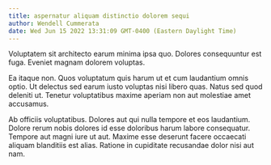 ```yaml
---
title: aspernatur aliquam distinctio dolorem sequi
author: Wendell Cummerata
date: Wed Jun 15 2022 13:31:09 GMT-0400 (Eastern Daylight Time)
---
```

Voluptatem sit architecto earum minima ipsa quo. Dolores consequuntur est fuga. Eveniet magnam dolorem voluptas.

 Ea itaque non. Quos voluptatum quis harum ut et cum laudantium omnis optio. Ut delectus sed earum iusto voluptas nisi libero quas. Natus sed quod deleniti ut. Tenetur voluptatibus maxime aperiam non aut molestiae amet accusamus.

 Ab officiis voluptatibus. Dolores aut qui nulla tempore et eos laudantium. Dolore rerum nobis dolores id esse doloribus harum labore consequatur. Tempore aut magni iure ut aut. Maxime esse deserunt facere occaecati aliquam blanditiis est alias. Ratione in cupiditate recusandae dolor nisi aut nam.